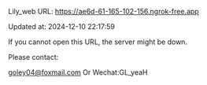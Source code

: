 Lily_web URL: https://ae6d-61-165-102-156.ngrok-free.app

Updated at: 2024-12-10 22:17:59

If you cannot open this URL, the server might be down.

Please contact: 

goley04@foxmail.com Or Wechat:GL_yeaH